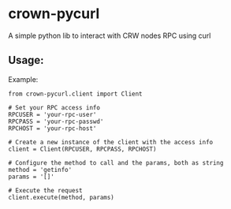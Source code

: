 # crown-pycurl

A simple python lib to interact with CRW nodes RPC using curl

## Usage:

Example:

    from crown-pycurl.client import Client

    # Set your RPC access info
    RPCUSER = 'your-rpc-user'
    RPCPASS = 'your-rpc-passwd'
    RPCHOST = 'your-rpc-host'

    # Create a new instance of the client with the access info
    client = Client(RPCUSER, RPCPASS, RPCHOST)

    # Configure the method to call and the params, both as string
    method = 'getinfo'
    params = '[]'

    # Execute the request
    client.execute(method, params)


